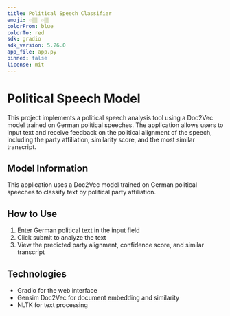 ```yaml
---
title: Political Speech Classifier 
emoji: 👈🏽 👉🏽
colorFrom: blue
colorTo: red
sdk: gradio
sdk_version: 5.26.0
app_file: app.py
pinned: false
license: mit
---
```


# Political Speech Model 
This project implements a political speech analysis tool using a Doc2Vec model trained on German political speeches. The application allows users to input text and receive feedback on the political alignment of the speech, including the party affiliation, similarity score, and the most similar transcript.

## Model Information
This application uses a Doc2Vec model trained on German political speeches to classify text by political party affiliation.

## How to Use
1. Enter German political text in the input field
2. Click submit to analyze the text
3. View the predicted party alignment, confidence score, and similar transcript

## Technologies
- Gradio for the web interface
- Gensim Doc2Vec for document embedding and similarity
- NLTK for text processing